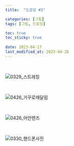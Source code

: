 ```yaml
---
title:  "드로잉 #3"

categories: [그림]
tags: [그림, 드로잉]

toc: true
toc_sticky: true
 
date: 2023-04-17
last_modified_at: 2023-04-26
---
```


<br>

![0329_스트레칭](https://user-images.githubusercontent.com/96360829/232403973-cf7ac49b-9fd8-4358-bb45-479202df0b5a.png)

<br>

![0426_거꾸로매달림](https://user-images.githubusercontent.com/96360829/234589323-307fb8a9-5fb0-4e4f-a650-2e44f4f481c9.png)

<br>

![0426_어안렌즈](https://user-images.githubusercontent.com/96360829/234589438-24310db0-a5f8-4490-9f11-c7639d83e6f6.png)

<br>

![0330_핸드폰사진](https://user-images.githubusercontent.com/96360829/232403998-748df663-9a92-4db8-984e-91f6b459cb5b.png)